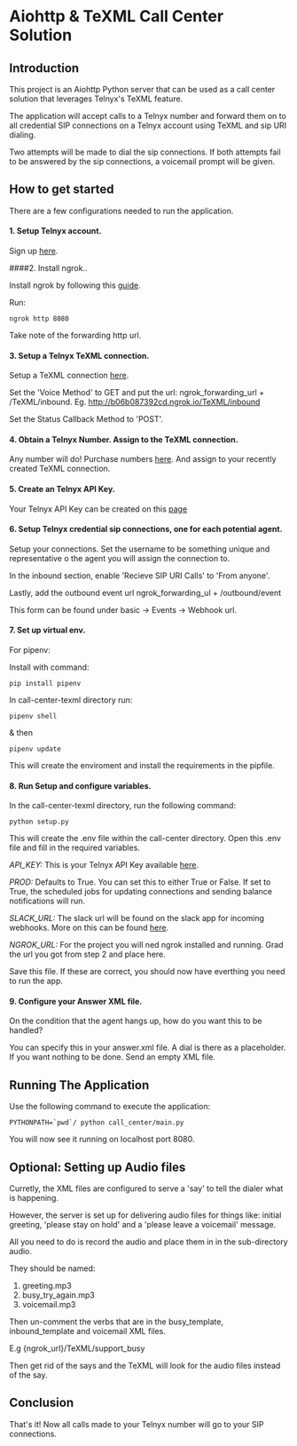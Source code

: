 # Aiohttp & TeXML Call Center Solution

## Introduction

This project is an Aiohttp Python server that can be used as a call center solution that leverages Telnyx's TeXML feature.

The application will accept calls to a Telnyx number and forward them on to all credential SIP connections on a Telnyx account using TeXML and sip URI dialing.

Two attempts will be made to dial the sip connections. If both attempts fail to be answered by the sip connections, a voicemail prompt will be given.

## How to get started

There are a few configurations needed to run the application.

#### 1. Setup Telnyx account.

Sign up [here](https://telnyx.com/sign-up).

####2. Install ngrok..

Install ngrok by following this [guide](https://ngrok.com/download). 

Run: 
 
 ``ngrok http 8080`` 
 
 Take note of the forwarding http url.

#### 3. Setup a Telnyx TeXML connection.

Setup a TeXML connection [here](https://portal.telnyx.com/#/app/call-control/texml). 

Set the 'Voice Method' to GET and put the url: ngrok_forwarding_url + /TeXML/inbound. Eg. http://b06b087392cd.ngrok.io/TeXML/inbound

Set the Status Callback Method to 'POST'.

#### 4. Obtain a Telnyx Number. Assign to the TeXML connection.

Any number will do! Purchase numbers [here](https://portal.telnyx.com/#/app/numbers/buy-numbers).
And assign to your recently created TeXML connection.

#### 5. Create an Telnyx API Key.

Your Telnyx API Key can be created on this [page](https://portal.telnyx.com/#/app/api-keys)

#### 6. Setup Telnyx credential sip connections, one for each potential agent.

Setup your connections. Set the username to be something unique and representative o the agent you will assign the connection to. 

In the inbound section, enable 'Recieve SIP URI Calls' to 'From anyone'. 

Lastly, add the outbound event url ngrok_forwarding_ul + /outbound/event 

This form can be found under basic -> Events -> Webhook url.


#### 7. Set up virtual env.

For pipenv:

Install with command:

`pip install pipenv`

In call-center-texml directory run:

`pipenv shell`

& then

`pipenv update`

This will create the enviroment and install the requirements in the pipfile.

#### 8. Run Setup and configure variables.

In the call-center-texml directory, run the following command: 

``python setup.py``

This will create the .env file within the call-center directory.
Open this .env file and fill in the required variables.

*API_KEY:* This is your Telnyx API Key available [here](https://portal.telnyx.com/#/app/api-keys). 

*PROD:* Defaults to True. You can set this to either True or False. If set to True, the scheduled jobs for updating connections and sending balance notifications will run.  

*SLACK_URL:* The slack url will be found on the slack app for incoming webhooks. More on this can be found [here](https://api.slack.com/messaging/webhooks). 

*NGROK_URL:* For the project you will ned ngrok installed and running. Grad the url you got from step 2 and place here.


Save this file. If these are correct, you should now have everthing you need to run the app.

#### 9. Configure your Answer XML file.

On the condition that the agent hangs up, how do you want this to be handled?

You can specify this in your answer.xml file. A dial is there as a placeholder. If you want nothing to be done. Send an empty XML file.


## Running The Application

Use the following command to execute the application:

``PYTHONPATH=`pwd`/ python call_center/main.py``

You will now see it running on localhost port 8080.


## Optional: Setting up Audio files

Curretly, the XML files are configured to serve a 'say' to tell the dialer what is happening. 

However, the server is set up for delivering audio files for things like: initial greeting, 'please stay on hold' and a 'please leave a voicemail' message.

All you need to do is record the audio and place them in in the sub-directory audio.

They should be named:

1. greeting.mp3
2. busy_try_again.mp3
3. voicemail.mp3 

Then un-comment the <play> verbs that are in the busy_template, inbound_template and voicemail XML files.

E.g <Play>{ngrok_url}/TeXML/support_busy</Play>

Then get rid of the says and the TeXML will look for the audio files instead of the say.

## Conclusion

That's it! Now all calls made to your Telnyx number will go to your SIP connections.


